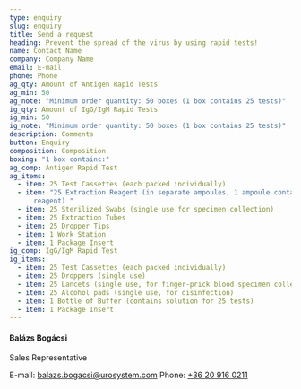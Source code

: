 ```yaml
---
type: enquiry
slug: enquiry
title: Send a request
heading: Prevent the spread of the virus by using rapid tests!
name: Contact Name
company: Company Name
email: E-mail
phone: Phone
ag_qty: Amount of Antigen Rapid Tests
ag_min: 50
ag_note: "Minimum order quantity: 50 boxes (1 box contains 25 tests)"
ig_qty: Amount of IgG/IgM Rapid Tests
ig_min: 50
ig_note: "Minimum order quantity: 50 boxes (1 box contains 25 tests)"
description: Comments
button: Enquiry
composition: Composition
boxing: "1 box contains:"
ag_comp: Antigen Rapid Test
ag_items:
  - item: 25 Test Cassettes (each packed individually)
  - item: "25 Extraction Reagent (in separate ampoules, 1 ampoule contains 0.3ml
      reagent) "
  - item: 25 Sterilized Swabs (single use for specimen collection)
  - item: 25 Extraction Tubes
  - item: 25 Dropper Tips
  - item: 1 Work Station
  - item: 1 Package Insert
ig_comp: IgG/IgM Rapid Test
ig_items:
  - item: 25 Test Cassettes (each packed individually)
  - item: 25 Droppers (single use)
  - item: 25 Lancets (single use, for finger-prick blood specimen collection)
  - item: 25 Alcohol pads (single use, for disinfection)
  - item: 1 Bottle of Buffer (contains solution for 25 tests)
  - item: 1 Package Insert
---
```

#### Balázs Bogácsi

Sales Representative

E-mail: [balazs.bogacsi@urosystem.com](mailto:balazs.bogacsi@hbs.hu)
Phone: [+36 20 916 0211](tel:+36209160211)